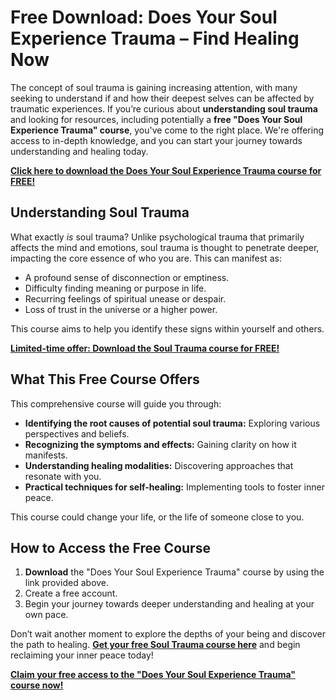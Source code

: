 # Free Download: Does Your Soul Experience Trauma – Find Healing Now

The concept of soul trauma is gaining increasing attention, with many seeking to understand if and how their deepest selves can be affected by traumatic experiences. If you’re curious about **understanding soul trauma** and looking for resources, including potentially a **free "Does Your Soul Experience Trauma" course**, you've come to the right place. We're offering access to in-depth knowledge, and you can start your journey towards understanding and healing today.

[**Click here to download the Does Your Soul Experience Trauma course for FREE!**](https://udemywork.com/does-your-soul-experience-trauma)

## Understanding Soul Trauma

What exactly *is* soul trauma? Unlike psychological trauma that primarily affects the mind and emotions, soul trauma is thought to penetrate deeper, impacting the core essence of who you are. This can manifest as:

*   A profound sense of disconnection or emptiness.
*   Difficulty finding meaning or purpose in life.
*   Recurring feelings of spiritual unease or despair.
*   Loss of trust in the universe or a higher power.

This course aims to help you identify these signs within yourself and others.

[**Limited-time offer: Download the Soul Trauma course for FREE!**](https://udemywork.com/does-your-soul-experience-trauma)

## What This Free Course Offers

This comprehensive course will guide you through:

*   **Identifying the root causes of potential soul trauma:** Exploring various perspectives and beliefs.
*   **Recognizing the symptoms and effects:** Gaining clarity on how it manifests.
*   **Understanding healing modalities:** Discovering approaches that resonate with you.
*   **Practical techniques for self-healing:** Implementing tools to foster inner peace.

This course could change your life, or the life of someone close to you.

## How to Access the Free Course

1.  **Download** the "Does Your Soul Experience Trauma" course by using the link provided above.
2.  Create a free account.
3.  Begin your journey towards deeper understanding and healing at your own pace.

Don’t wait another moment to explore the depths of your being and discover the path to healing. **[Get your free Soul Trauma course here](https://udemywork.com/does-your-soul-experience-trauma)** and begin reclaiming your inner peace today!

[**Claim your free access to the "Does Your Soul Experience Trauma" course now!**](https://udemywork.com/does-your-soul-experience-trauma)
